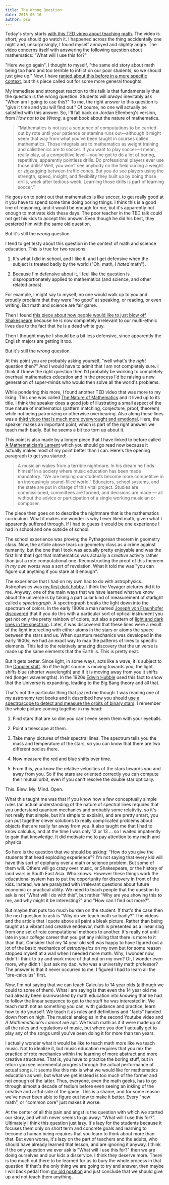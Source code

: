 ```yaml
---
title: The Wrong Question
date: 2015-06-16
author: psu
---
```


Today's story starts <a href="https://www.youtube.com/watch?v=xyowJZxrtbg&ab_channel=TEDxTalks">with this TED video about teaching math</a>. The video is short, you should go watch it. I happened across the thing accidentally one night and, unsurprisingly, I found myself annoyed and slightly angry. The video concerns itself with answering the following question about mathematics: "What will I use this for?" 

"Here we go again", I thought to myself, "the same old story about math being too hard and too terrible to inflict on our poor students, so we should just give up." Now, I have <a href="/math-is-hard-lets-just-quit.html">ranted about this before in a more specific context</a>, but this piece called out for some more general thoughts.

My immediate and strongest reaction to this talk is that fundamentally that the question is the wrong question. Students will *always* inevitably ask "When am I going to use this?" To me, the right answer to this question is "give it time and you will find out." Of course, no one will actually be satisfied with this answer. So, I'll fall back on Jordan Ellenberg's version, from *How not to be Wrong*, a great book about the nature of mathematics.

> “Mathematics is not just a sequence of computations to be carried out by rote until your patience or stamina runs out—although it might seem that way from what you’ve been taught in courses called mathematics. Those integrals are to mathematics as weight training and calisthenics are to soccer. If you want to play soccer—I mean, really play, at a competitive level—you’ve got to do a lot of boring, repetitive, apparently pointless drills. Do professional players ever use those drills? Well, you won’t see anybody on the field curling a weight or zigzagging between traffic cones. But you do see players using the strength, speed, insight, and flexibility they built up by doing those drills, week after tedious week. Learning those drills is part of learning soccer.”

He goes on to point out that mathematics is like soccer, to get really good at it you have to spend some time doing boring things. I think this is a good line of reasoning, and it would be enough for *me*, but it's apparently not enough to motivate kids these days. The poor teacher in the TED talk could not get his kids to accept this answer. Even though he did his best, they pestered him with the same old question.

But it's still the *wrong* question.

I tend to get testy about this question in the context of math and science education. This is true for two reasons:

1. It's what I did in school, and I like it, and I get defensive when the subject is treated badly by the world ("Oh, math, I *hated* math").

2. Because I'm defensive about it, I feel like the question is disproportionately applied to mathematics (and science, and other related areas).

For example, I might say to myself, no one would walk up to you and proudly proclaim that they were "no good" at speaking, or reading, or even writing. But math and science are fair game.

Then I found <a href="http://www.washingtonpost.com/blogs/answer-sheet/wp/2015/06/13/teacher-why-i-dont-want-to-assign-shakespeare-anymore-even-though-hes-in-the-common-core/?tid=pm_local_pop_b">this piece about how people would like to just blow off Shakespeare</a> because he is now completely irrelevant to our multi-ethnic lives due to the fact that he is a dead white guy.

Then I thought maybe I should be a bit less defensive, since apparently the English majors are getting it too.

But it's still the *wrong* question.

At this point you are probably asking yourself, "well what's the *right* question then?" And I would have to admit that I am not completely sure. I think if I knew the right question then I'd probably be working to completely overhaul mathematics education and in the process I'd be raising a new generation of super-minds who would then solve all the world's problems.

While pondering this more, I found another TED video that was more to my liking. This one was called <a href="https://www.youtube.com/watch?v=mQYeV4jjKPk&ab_channel=TEDxTalks">The Nature of Mathematics</a> and it lived up to its title. I think the speaker does a good job of illustrating a small aspect of the true nature of mathematics (pattern matching, conjecture, proof, theorem) while not being patronizing or otherwise overbearing. Also along these lines was a <a href="https://www.youtube.com/watch?v=9_G__QssNj4&ab_channel=TEDxTalks">third video that is much more overwrought and emotional</a>. Here, the speaker makes an important point, which is part of the right answer: we teach math badly. But he seems a bit too torn up about it.

This point is also made by a longer piece that I have linked to before called <a href="http://worrydream.com/refs/Lockhart-MathematiciansLament.pdf">A Mathematician’s Lament</a> which you should go read now because it actually makes most of my point better than I can. Here's the opening paragraph to get you started:

> A musician wakes from a terrible nightmare. In his dream he finds himself in a society where music education has been made mandatory. “We are helping our students become more competitive in an increasingly sound-filled world.” Educators, school systems, and the state are put in charge of this vital project. Studies are commissioned, committees are formed, and decisions are made — all without the advice or participation of a single working musician or composer.

The piece then goes on to describe the nightmare that is the mathematics curriculum. What it makes me wonder is why I ever liked math, given what I apparently suffered through. If I had to guess it would be one experience I had in school and one outside of school.

The school experience was proving the Pythagorean theorem in geometry class. Now, the article above tears up geometry class as a crime against humanity, but the one that I took was actually pretty enjoyable and was the first hint that I got that mathematics was actually a *creative* activity rather than just a rote computational one. Reconstructing the proof of this theorem *in my own words* was a sort of revelation. What it told me was "you can figure out anything if you stare at it enough".

The experience that I had on my own had to do with astrophysics. Astrophysics was <a href="/a-telescope-in-the-city.html">my first dork hobby</a>. I think the Voyager pictures did it to me. Anyway, one of the main ways that we have learned what we know about the universe is by taking a particular kind of measurement of starlight called a *spectrograph*. A spectrograph breaks the light down into the spectrum of colors. In the early 1800s a man named <a href="https://en.wikipedia.org/wiki/Spectroscopy">Joseph von Fraunhofer discovered</a> that if you do this with a particular sort of optical instrument you get not only the pretty rainbow of colors, but also a pattern of <a href="https://en.wikipedia.org/wiki/Spectral_line">light and dark lines in the spectrum</a>. Later, it was discovered that these lines were a result of the light interacting with either atoms in the stars or atoms the space between the stars and us. When quantum mechanics was developed in the early 1900s, we had an exact way to map the patterns of lines to specific elements. This led to the relatively amazing discovery that the universe is made up the same elements that the Earth is. This is pretty neat.

But it gets better. Since light, in some ways, acts like a wave, it is subject to the <a href="https://en.wikipedia.org/wiki/Doppler_effect">Doppler shift</a>.  So if the light source is moving towards you, the light shifts blue (shorter wavelength) and if it is moving away from you it shifts red (longer wavelengths). In the 1920s <a href="https://en.wikipedia.org/wiki/Hubble%27s_law">Edwin Hubble</a> used this fact to show that the Universe is expanding, leading to the Big Bang theory and all that.

That's not the particular thing that jazzed me though. I was reading one of my astronomy text books and it described how you should <a href="https://en.wikipedia.org/wiki/Binary_star#Spectroscopic_binaries">use a spectroscope to detect and measure the orbits of binary stars</a>. I remember the whole picture coming together in my head:

1. Find stars that are so dim you can't even seem them with your eyeballs.

2. Point a telescope at them.

3. Take many pictures of their spectral lines. The spectrum tells you the mass and temperature of the stars, so you can know that there are two different bodies there.

4. Now measure the red and blue shifts over time.

5. From this, you know the relative velocities of the stars towards you and away from you. So if the stars are oriented correctly you can compute their mutual orbit, even if you can't resolve the double star optically.

This. Blew. My. Mind. Open. 

What this taught me was that if you know how a few conceptually simple rules (an actual understanding of the nature of spectral lines requires that you understand quantum mechanics and probably some relativity, so it's not really that simple, but it's simple to explain), and are pretty smart, you can put together clever solutions to really complicated problems about objects that are really far away from you. It also taught me that I had to know calculus, and at the time I was only 12 or 13 ... so I waited impatiently to gain that knowledge. It did motivate me to pay attention to my math and physics.

So here is the question that we should be asking: "How do you give the students that head exploding experience"? I'm not saying that every kid will have this sort of epiphany over a math or science problem. But some of them will. Others will go crazy over music, or Shakespeare, or the history of land wars in South East Asia. Who knows. However these things work the educational system has to put the opportunity for discovery in front of the kids. Instead, we are paralyzed with irrelevant questions about future economic or practical utility. We need to teach people that the question to ask is not "What will I do with this", but rather "Why are you showing this to me, and why might it be interesting?" and "How can I find out more?".

But maybe that puts too much burden on the student. If that's the case then the next question to ask is "Why do we teach math so badly?" The videos and the article that I quote above all paint a bleak picture. Rather than being taught as a vibrant and creative endeavor, math is presented as a linear slog from one set of rote computational methods to another. It's really not until late in your *college* career that you get any inkling that there is more to it than that. Consider that my 14 year old self was happy to have figured out a lot of the basic mechanics of *astrophysics* on my own but for some reason stopped myself at a wall when I needed more math. Why, I wonder now, didn't I think to try and work more of that out on my own? Or, I wonder even more, why didn't I just ask my dad, who was a university math professor? The answer is that it never occurred to me. I figured I had to learn all the "pre-calculus" first. 

Now, I'm not saying that we can teach Calculus to 14 year olds (although we could to some of them). What I am saying is that even the 14 year old me had already been brainwashed by math education into *knowing* that he had to follow the linear sequence to get to the stuff he was interested in. We teach math not as something you can, with guidance and practice, learn how to do yourself. We teach it as rules and definitions and "facts" handed down from on high. The musical analogies in the second Youtube video and *A Mathematician’s Lament* are apt. We teach math as if it were made up of all the rules and regulations of music, but where you don't actually get to play any of the songs until you've been doing it for more than ten years.

I actually wonder what it would be like to teach math more like we teach music. Not to idealize it, but music education requires that you mix the practice of rote mechanics within the learning of more abstract and more creative structures. That is, you have to practice the boring stuff, but in return you see incremental progress through the actual performance of actual songs. It seems like this mix is what we would like for mathematics education as well, but what we get instead is too much of the former and not enough of the latter. Thus, everyone, even the math geeks, has to go through almost a decade of tedium before even seeing an inkling of the creative and artful side of the game. This is a shame, and for some reason we've never been able to figure out how to make it better. Every "new math", or "common core" just makes it worse.

At the center of all this pain and angst is the question with which we started our story, and which never seems to go away: "What will I use this for?". Ultimately I think this question just lazy. It's lazy for the students because it focuses them only on short term and concrete goals and learning to become a human being requires that you learn to think about more than that. But even worse, it's lazy on the part of teachers and the adults, who should have already learned that lesson, and are ignoring it anyway. I think if the only question we ever ask is "What will I use this for?" then we are doing ourselves and our kids a disservice. I think they deserve more. There is too much out there to be learned for us to bury the whole process in that question. If that's the only thing we are going to try and answer, then maybe I will back pedal from <a href="/math-is-hard-lets-just-quit.html">my old position</a> and just conclude that we should give up and not teach them anything.


